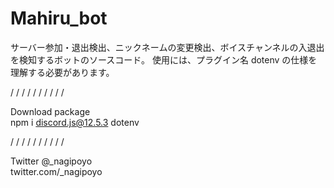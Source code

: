 # Mahiru_bot

サーバー参加・退出検出、ニックネームの変更検出、ボイスチャンネルの入退出を検知するボットのソースコード。
使用には、プラグイン名 dotenv の仕様を理解する必要があります。

/ / / / / / / / / /

Download package
\
npm i discord.js@12.5.3 dotenv

/ / / / / / / / / /

Twitter @_nagipoyo
\
twitter.com/_nagipoyo
